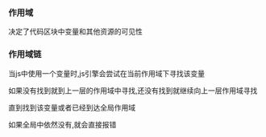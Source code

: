 ### 作用域

决定了代码区块中变量和其他资源的可见性

### 作用域链

当js中使用一个变量时,js引擎会尝试在当前作用域下寻找该变量

如果没有找到就到上一层的作用域中寻找,还没有找到就继续向上一层作用域寻找

直到找到该变量或者已经到达全局作用域

如果全局中依然没有,就会直接报错